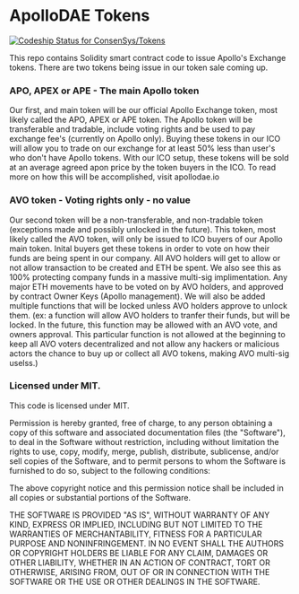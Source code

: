 # ApolloDAE Tokens
[ ![Codeship Status for ConsenSys/Tokens](https://app.codeship.com/projects/ccf33380-4dfa-0135-cfa1-72c4965f7f14/status?branch=master)](https://app.codeship.com/projects/233433)

This repo contains Solidity smart contract code to issue Apollo's Exchange tokens. There are two tokens being issue in our token sale coming up. 

### APO, APEX or APE - The main Apollo token
Our first, and main token will be our official Apollo Exchange token, most likely called the APO, APEX or APE token. The Apollo token will be transferable and tradable, include voting rights and be used to pay exchange fee's (currently on Apollo only). Buying these tokens in our ICO will allow you to trade on our exchange for at least 50% less than user's who don't have Apollo tokens. With our ICO setup, these tokens will be sold at an average agreed apon price by the token buyers in the ICO. To read more on how this will be accomplished, visit apollodae.io

### AVO token - Voting rights only - no value
Our second token will be a non-transferable, and non-tradable token (exceptions made and possibly unlocked in the future). This token, most likely called the AVO token, will only be issued to ICO buyers of our Apollo main token. Inital buyers get these tokens in order to vote on how their funds are being spent in our company. All AVO holders will get to allow or not allow transaction to be created and ETH be spent. We also see this as 100% protecting company funds in a massive multi-sig implimentation. Any major ETH movements have to be voted on by AVO holders, and approved by contract Owner Keys (Apollo management). We will also be added multiple functions that will be locked unless AVO holders approve to unlock them. (ex: a function will allow AVO holders to tranfer their funds, but will be locked. In the future, this function may be allowed with an AVO vote, and owners approval. This particular function is not allowed at the beginning to keep all AVO voters decentralized and not allow any hackers or malicious actors the chance to buy up or collect all AVO tokens, making AVO multi-sig uselss.)


### Licensed under MIT.  

This code is licensed under MIT.

Permission is hereby granted, free of charge, to any person obtaining a copy of this software and associated documentation files (the "Software"), to deal in the Software without restriction, including without limitation the rights to use, copy, modify, merge, publish, distribute, sublicense, and/or sell copies of the Software, and to permit persons to whom the Software is furnished to do so, subject to the following conditions:

The above copyright notice and this permission notice shall be included in all copies or substantial portions of the Software.

THE SOFTWARE IS PROVIDED "AS IS", WITHOUT WARRANTY OF ANY KIND, EXPRESS OR IMPLIED, INCLUDING BUT NOT LIMITED TO THE WARRANTIES OF MERCHANTABILITY, FITNESS FOR A PARTICULAR PURPOSE AND NONINFRINGEMENT. IN NO EVENT SHALL THE AUTHORS OR COPYRIGHT HOLDERS BE LIABLE FOR ANY CLAIM, DAMAGES OR OTHER LIABILITY, WHETHER IN AN ACTION OF CONTRACT, TORT OR OTHERWISE, ARISING FROM, OUT OF OR IN CONNECTION WITH THE SOFTWARE OR THE USE OR OTHER DEALINGS IN THE SOFTWARE.
